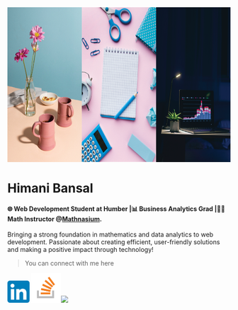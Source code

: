 <img src="./himani.png" alt="This is my vibe. Welcome to my Github Account!" width="900" height="350">

# Himani Bansal

#### 🌐 Web Development Student at Humber |📊 Business Analytics Grad |🧑‍🏫 Math Instructor @[Mathnasium](https://www.mathnasium.com/ca/). 

Bringing a strong foundation in mathematics and data analytics to web development. Passionate about creating efficient, user-friendly solutions and making a positive impact through technology!

>You can connect with me here

[<img src="./LinkedIn_icon.svg.png" alt="Linkedin" width="50" height="50">](https://www.linkedin.com/in/himani-bansal-8bb2532a4/)       [<img src="./Stack_Overflow_icon.svg.png" alt="StackOverFlow" width="67" height="67">](https://stackoverflow.com/users/27218588/himani-bansal)![](https://...Ocean.png)